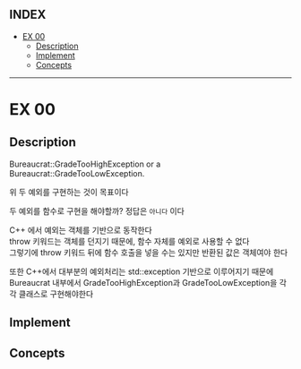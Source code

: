 ## INDEX

- [EX 00](#ex-00)
	- [Description](#description)
	- [Implement](#implement)
	- [Concepts](#concepts)

---
# EX 00

## Description

Bureaucrat::GradeTooHighException or a Bureaucrat::GradeTooLowException.

위 두 예외를 구현하는 것이 목표이다   

두 예외를 함수로 구현을 해야할까?
정답은 `아니다` 이다

C++ 에서 예외는 객체를 기반으로 동작한다   
throw 키워드는 객체를 던지기 때문에, 함수 자체를 예외로 사용할 수 없다   
그렇기에 throw 키워드 뒤에 함수 호출을 넣을 수는 있지만 반환된 값은 객체여야 한다   

또한 C++에서 대부분의 예외처리는 std::exception 기반으로 이루어지기 때문에 Bureaucrat 내부에서 GradeTooHighException과 GradeTooLowException을 각각 클래스로 구현해야한다    



## Implement

## Concepts